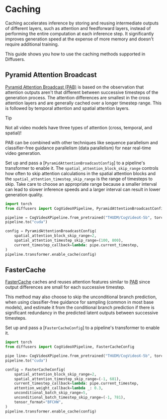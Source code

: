<!-- Copyright 2025 The HuggingFace Team. All rights reserved.

Licensed under the Apache License, Version 2.0 (the "License"); you may not use this file except in compliance with
the License. You may obtain a copy of the License at

http://www.apache.org/licenses/LICENSE-2.0

Unless required by applicable law or agreed to in writing, software distributed under the License is distributed on
an "AS IS" BASIS, WITHOUT WARRANTIES OR CONDITIONS OF ANY KIND, either express or implied. See the License for the
specific language governing permissions and limitations under the License. -->

# Caching

Caching accelerates inference by storing and reusing intermediate outputs of different layers, such as attention and feedforward layers, instead of performing the entire computation at each inference step. It significantly improves generation speed at the expense of more memory and doesn't require additional training.

This guide shows you how to use the caching methods supported in Diffusers.

## Pyramid Attention Broadcast

[Pyramid Attention Broadcast (PAB)](https://huggingface.co/papers/2408.12588) is based on the observation that attention outputs aren't that different between successive timesteps of the generation process. The attention differences are smallest in the cross attention layers and are generally cached over a longer timestep range. This is followed by temporal attention and spatial attention layers.

> [!TIP]
> Not all video models have three types of attention (cross, temporal, and spatial)!

PAB can be combined with other techniques like sequence parallelism and classifier-free guidance parallelism (data parallelism) for near real-time video generation.

Set up and pass a [`PyramidAttentionBroadcastConfig`] to a pipeline's transformer to enable it. The `spatial_attention_block_skip_range` controls how often to skip attention calculations in the spatial attention blocks and the `spatial_attention_timestep_skip_range` is the range of timesteps to skip. Take care to choose an appropriate range because a smaller interval can lead to slower inference speeds and a larger interval can result in lower generation quality.

```python
import torch
from diffusers import CogVideoXPipeline, PyramidAttentionBroadcastConfig

pipeline = CogVideoXPipeline.from_pretrained("THUDM/CogVideoX-5b", torch_dtype=torch.bfloat16)
pipeline.to("cuda")

config = PyramidAttentionBroadcastConfig(
    spatial_attention_block_skip_range=2,
    spatial_attention_timestep_skip_range=(100, 800),
    current_timestep_callback=lambda: pipe.current_timestep,
)
pipeline.transformer.enable_cache(config)
```

## FasterCache

[FasterCache](https://huggingface.co/papers/2410.19355) caches and reuses attention features similar to [PAB](#pyramid-attention-broadcast) since output differences are small for each successive timestep.

This method may also choose to skip the unconditional branch prediction, when using classifier-free guidance for sampling (common in most base models), and estimate it from the conditional branch prediction if there is significant redundancy in the predicted latent outputs between successive timesteps.

Set up and pass a [`FasterCacheConfig`] to a pipeline's transformer to enable it.

```python
import torch
from diffusers import CogVideoXPipeline, FasterCacheConfig

pipe line= CogVideoXPipeline.from_pretrained("THUDM/CogVideoX-5b", torch_dtype=torch.bfloat16)
pipeline.to("cuda")

config = FasterCacheConfig(
    spatial_attention_block_skip_range=2,
    spatial_attention_timestep_skip_range=(-1, 681),
    current_timestep_callback=lambda: pipe.current_timestep,
    attention_weight_callback=lambda _: 0.3,
    unconditional_batch_skip_range=5,
    unconditional_batch_timestep_skip_range=(-1, 781),
    tensor_format="BFCHW",
)
pipeline.transformer.enable_cache(config)
```